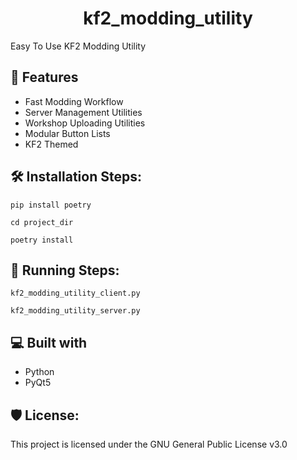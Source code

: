 <h1 id="title" align="center">kf2_modding_utility</h1>

<p id="description">Easy To Use KF2 Modding Utility</p>

  
  
<h2>💪 Features</h2>

*   Fast Modding Workflow
*   Server Management Utilities
*   Workshop Uploading Utilities
*   Modular Button Lists
*   KF2 Themed

<h2>🛠️ Installation Steps:</h2>

```
pip install poetry
```
```
cd project_dir
```
```
poetry install
```

<h2>🏃 Running Steps:</h2>

```
kf2_modding_utility_client.py
```
```
kf2_modding_utility_server.py
```  
  
<h2>💻 Built with</h2>

*   Python
*   PyQt5

<h2>🛡️ License:</h2>

This project is licensed under the GNU General Public License v3.0
